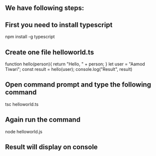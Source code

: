 ## We have following steps:

## First you need to install typescript

npm install -g typescript
## Create one file helloworld.ts

function hello(person){
   return "Hello, " + person;
}
let user = "Aamod Tiwari";
const result = hello(user);
console.log("Result", result)
## Open command prompt and type the following command

tsc helloworld.ts
## Again run the command

node helloworld.js
## Result will display on console